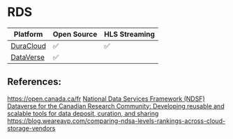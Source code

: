 # RDS


| Platform                                            | Open Source      | HLS Streaming    |
|-----------------------------------------------------|------------------|------------------|
| [DuraCloud](https://github.com/duracloud/duracloud) |:white_check_mark:|:white_check_mark:|
| [DataVerse](https://github.com/IQSS/dataverse)      |:white_check_mark:|                  |        


## References:

https://open.canada.ca/fr
[National Data Services Framework (NDSF)](https://www.rdc-drc.ca/activities/ndsf/)
[Dataverse for the Canadian Research Community: Developing reusable and scalable tools for data deposit, curation, and sharing](https://zenodo.org/record/2555323#.XYUObShKick)
https://blog.weareavp.com/comparing-ndsa-levels-rankings-across-cloud-storage-vendors
